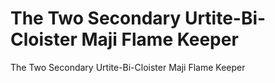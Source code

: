 # The Two Secondary Urtite-Bi-Cloister Maji Flame Keeper

The Two Secondary Urtite-Bi-Cloister Maji Flame Keeper